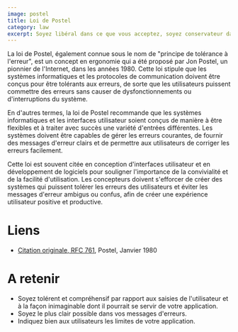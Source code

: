 ```yaml
---
image: postel
title: Loi de Postel
category: law
excerpt: Soyez libéral dans ce que vous acceptez, soyez conservateur dans ce que vous envoyez.
---
```


La loi de Postel, également connue sous le nom de "principe de tolérance à l'erreur", est un concept en ergonomie qui a été proposé par Jon Postel, un pionnier de l'Internet, dans les années 1980. Cette loi stipule que les systèmes informatiques et les protocoles de communication doivent être conçus pour être tolérants aux erreurs, de sorte que les utilisateurs puissent commettre des erreurs sans causer de dysfonctionnements ou d'interruptions du système.

En d'autres termes, la loi de Postel recommande que les systèmes informatiques et les interfaces utilisateur soient conçus de manière à être flexibles et à traiter avec succès une variété d'entrées différentes. Les systèmes doivent être capables de gérer les erreurs courantes, de fournir des messages d'erreur clairs et de permettre aux utilisateurs de corriger les erreurs facilement.

Cette loi est souvent citée en conception d'interfaces utilisateur et en développement de logiciels pour souligner l'importance de la convivialité et de la facilité d'utilisation. Les concepteurs doivent s'efforcer de créer des systèmes qui puissent tolérer les erreurs des utilisateurs et éviter les messages d'erreur ambigus ou confus, afin de créer une expérience utilisateur positive et productive.

# Liens

- [Citation originale, RFC 761](https://datatracker.ietf.org/doc/html/rfc761#section-2.10), Postel, Janvier 1980

# A retenir

- Soyez tolérent et compréhensif par rapport aux saisies de l'utilisateur et à la façon inimaginable dont il pourrait se servir de votre application.
- Soyez le plus clair possible dans vos messages d'erreurs.
- Indiquez bien aux utilisateurs les limites de votre application.
